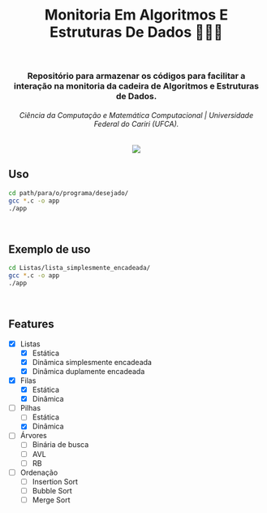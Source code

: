 
<div align="center">
<h1>Monitoria Em Algoritmos E Estruturas De Dados 🧑🏽‍💻</h1>
</div>

<br>

<div align="center">
<h3>Repositório para armazenar os códigos para facilitar a interação na monitoria da cadeira de Algoritmos e Estruturas de Dados.</h3>
<h6>Ciência da Computação e Matemática Computacional | Universidade Federal do Cariri (UFCA).</h6>
</div>

<div align="center">
 <a href="https://giphy.com/Supernatifs/"><img src="https://media.giphy.com/media/ZV0zCY1yk6BsieD2Rp/giphy.gif" /></a>
</div>

## Uso

```sh
cd path/para/o/programa/desejado/
gcc *.c -o app
./app
```
<br>

## Exemplo de uso

```sh
cd Listas/lista_simplesmente_encadeada/
gcc *.c -o app
./app
```
<br>

## Features
- [x] Listas
  - [x] Estática
  - [x] Dinâmica simplesmente encadeada
  - [x] Dinâmica duplamente encadeada

- [x] Filas
  - [x] Estática
  - [x] Dinâmica

- [ ] Pilhas
  - [ ] Estática
  - [x] Dinâmica

- [ ] Árvores
  - [ ] Binária de busca
  - [ ] AVL
  - [ ] RB

- [ ] Ordenação
  - [ ] Insertion Sort
  - [ ] Bubble Sort
  - [ ] Merge Sort
